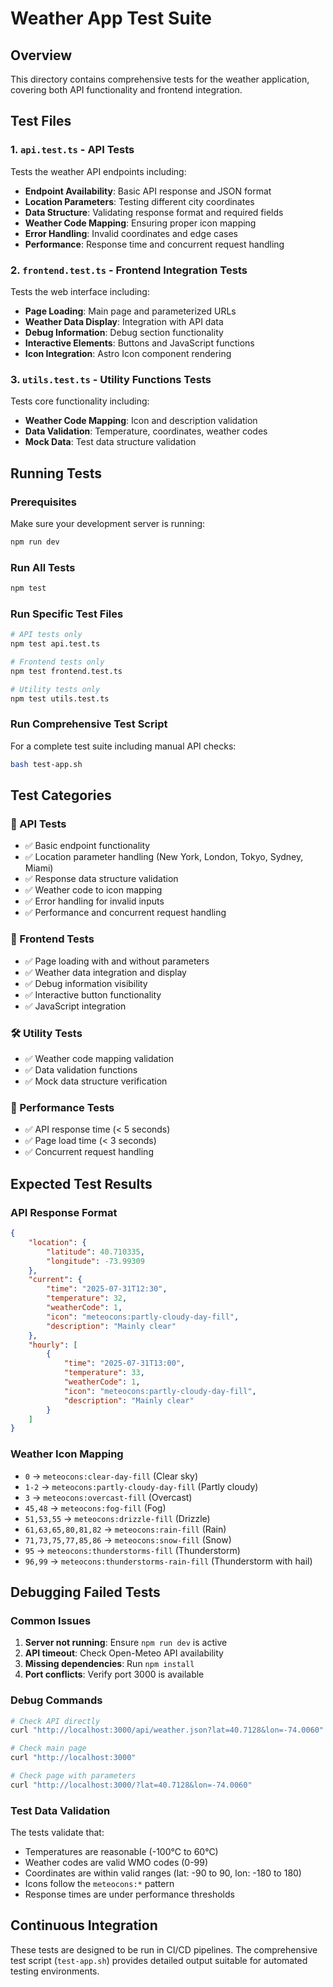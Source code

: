 # Weather App Test Suite

## Overview

This directory contains comprehensive tests for the weather application, covering both API functionality and frontend integration.

## Test Files

### 1. `api.test.ts` - API Tests

Tests the weather API endpoints including:

- **Endpoint Availability**: Basic API response and JSON format
- **Location Parameters**: Testing different city coordinates
- **Data Structure**: Validating response format and required fields
- **Weather Code Mapping**: Ensuring proper icon mapping
- **Error Handling**: Invalid coordinates and edge cases
- **Performance**: Response time and concurrent request handling

### 2. `frontend.test.ts` - Frontend Integration Tests

Tests the web interface including:

- **Page Loading**: Main page and parameterized URLs
- **Weather Data Display**: Integration with API data
- **Debug Information**: Debug section functionality
- **Interactive Elements**: Buttons and JavaScript functions
- **Icon Integration**: Astro Icon component rendering

### 3. `utils.test.ts` - Utility Functions Tests

Tests core functionality including:

- **Weather Code Mapping**: Icon and description validation
- **Data Validation**: Temperature, coordinates, weather codes
- **Mock Data**: Test data structure validation

## Running Tests

### Prerequisites

Make sure your development server is running:

```bash
npm run dev
```

### Run All Tests

```bash
npm test
```

### Run Specific Test Files

```bash
# API tests only
npm test api.test.ts

# Frontend tests only
npm test frontend.test.ts

# Utility tests only
npm test utils.test.ts
```

### Run Comprehensive Test Script

For a complete test suite including manual API checks:

```bash
bash test-app.sh
```

## Test Categories

### 🔗 API Tests

- ✅ Basic endpoint functionality
- ✅ Location parameter handling (New York, London, Tokyo, Sydney, Miami)
- ✅ Response data structure validation
- ✅ Weather code to icon mapping
- ✅ Error handling for invalid inputs
- ✅ Performance and concurrent request handling

### 🎨 Frontend Tests

- ✅ Page loading with and without parameters
- ✅ Weather data integration and display
- ✅ Debug information visibility
- ✅ Interactive button functionality
- ✅ JavaScript integration

### 🛠️ Utility Tests

- ✅ Weather code mapping validation
- ✅ Data validation functions
- ✅ Mock data structure verification

### 🚀 Performance Tests

- ✅ API response time (< 5 seconds)
- ✅ Page load time (< 3 seconds)
- ✅ Concurrent request handling

## Expected Test Results

### API Response Format

```json
{
	"location": {
		"latitude": 40.710335,
		"longitude": -73.99309
	},
	"current": {
		"time": "2025-07-31T12:30",
		"temperature": 32,
		"weatherCode": 1,
		"icon": "meteocons:partly-cloudy-day-fill",
		"description": "Mainly clear"
	},
	"hourly": [
		{
			"time": "2025-07-31T13:00",
			"temperature": 33,
			"weatherCode": 1,
			"icon": "meteocons:partly-cloudy-day-fill",
			"description": "Mainly clear"
		}
	]
}
```

### Weather Icon Mapping

- `0` → `meteocons:clear-day-fill` (Clear sky)
- `1-2` → `meteocons:partly-cloudy-day-fill` (Partly cloudy)
- `3` → `meteocons:overcast-fill` (Overcast)
- `45,48` → `meteocons:fog-fill` (Fog)
- `51,53,55` → `meteocons:drizzle-fill` (Drizzle)
- `61,63,65,80,81,82` → `meteocons:rain-fill` (Rain)
- `71,73,75,77,85,86` → `meteocons:snow-fill` (Snow)
- `95` → `meteocons:thunderstorms-fill` (Thunderstorm)
- `96,99` → `meteocons:thunderstorms-rain-fill` (Thunderstorm with hail)

## Debugging Failed Tests

### Common Issues

1. **Server not running**: Ensure `npm run dev` is active
2. **API timeout**: Check Open-Meteo API availability
3. **Missing dependencies**: Run `npm install`
4. **Port conflicts**: Verify port 3000 is available

### Debug Commands

```bash
# Check API directly
curl "http://localhost:3000/api/weather.json?lat=40.7128&lon=-74.0060"

# Check main page
curl "http://localhost:3000"

# Check page with parameters
curl "http://localhost:3000/?lat=40.7128&lon=-74.0060"
```

### Test Data Validation

The tests validate that:

- Temperatures are reasonable (-100°C to 60°C)
- Weather codes are valid WMO codes (0-99)
- Coordinates are within valid ranges (lat: -90 to 90, lon: -180 to 180)
- Icons follow the `meteocons:*` pattern
- Response times are under performance thresholds

## Continuous Integration

These tests are designed to be run in CI/CD pipelines. The comprehensive test script (`test-app.sh`) provides detailed output suitable for automated testing environments.
